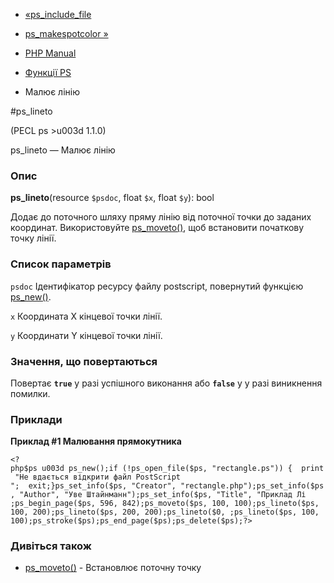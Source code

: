 - [«ps_include_file](function.ps-include-file.md)
- [ps_makespotcolor »](function.ps-makespotcolor.md)

- [PHP Manual](index.md)
- [Функції PS](ref.ps.md)
- Малює лінію

#ps_lineto

(PECL ps \>u003d 1.1.0)

ps_lineto — Малює лінію

### Опис

**ps_lineto**(resource `$psdoc`, float `$x`, float `$y`): bool

Додає до поточного шляху пряму лінію від поточної точки до заданих
координат. Використовуйте [ps_moveto()](function.ps-moveto.md), щоб
встановити початкову точку лінії.

### Список параметрів

`psdoc`
Ідентифікатор ресурсу файлу postscript, повернутий функцією
[ps_new()](function.ps-new.md).

`x`
Координата X кінцевої точки лінії.

`y`
Координати Y кінцевої точки лінії.

### Значення, що повертаються

Повертає **`true`** у разі успішного виконання або **`false`** у
у разі виникнення помилки.

### Приклади

**Приклад #1 Малювання прямокутника**

` <?php$ps u003d ps_new();if (!ps_open_file($ps, "rectangle.ps")) {  print "Не вдається відкрити файл PostScript
";  exit;}ps_set_info($ps, "Creator", "rectangle.php");ps_set_info($ps, "Author", "Уве Штайнманн");ps_set_info($ps, "Title", "Приклад Лі ;ps_begin_page($ps, 596, 842);ps_moveto($ps, 100, 100);ps_lineto($ps, 100, 200);ps_lineto($ps, 200, 200);ps_lineto($0, ;ps_lineto($ps, 100, 100);ps_stroke($ps);ps_end_page($ps);ps_delete($ps);?> `

### Дивіться також

- [ps_moveto()](function.ps-moveto.md) - Встановлює поточну точку
